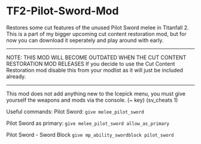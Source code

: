 # TF2-Pilot-Sword-Mod
Restores some cut features of the unused Pilot Sword melee in Titanfall 2.
This is a part of my bigger upcoming cut content restoration mod, but for now you can download it seperately and play around with early.
_______________________________________________________
NOTE:
THIS MOD WILL BECOME OUTDATED WHEN THE CUT CONTENT RESTORATION MOD RELEASES
If you decide to use the Cut Content Restoration mod disable this from your modlist as it will just be included already.
_______________________________________________________

This mod does not add anything new to the Icepick menu, you must give yourself the weapons and mods via the console. (~ key) (sv_cheats 1)

Useful commands:
Pilot Sword:
`give melee_pilot_sword`

Pilot Sword as primary:
`give melee_pilot_sword allow_as_primary`

Pilot Sword - Sword Block
`give mp_ability_swordblock pilot_sword`
